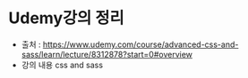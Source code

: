 # Udemy강의 정리

- 출처 : https://www.udemy.com/course/advanced-css-and-sass/learn/lecture/8312878?start=0#overview
- 강의 내용 css and sass